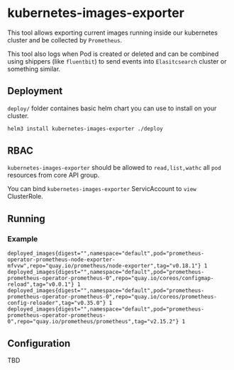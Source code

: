 # kubernetes-images-exporter

This tool allows exporting current images running inside our kubernetes cluster and be collected by `Prometheus`.

This tool also logs when Pod is created or deleted and can be combined using shippers (like `fluentbit`) to send events into `Elasitcsearch` cluster or something similar. 

## Deployment

`deploy/` folder containes basic helm chart you can use to install on your cluster.
```bash
helm3 install kubernetes-images-exporter ./deploy
```

## RBAC

`kubernetes-images-exporter` should be allowed to `read,list,wathc` all `pod` resources from core API group.

You can bind `kubernetes-images-exporter` ServicAccount to `view` ClusterRole.

## Running 

### Example
```
deployed_images{digest="",namespace="default",pod="prometheus-operator-prometheus-node-exporter-mfvvw",repo="quay.io/prometheus/node-exporter",tag="v0.18.1"} 1
deployed_images{digest="",namespace="default",pod="prometheus-prometheus-operator-prometheus-0",repo="quay.io/coreos/configmap-reload",tag="v0.0.1"} 1
deployed_images{digest="",namespace="default",pod="prometheus-prometheus-operator-prometheus-0",repo="quay.io/coreos/prometheus-config-reloader",tag="v0.35.0"} 1
deployed_images{digest="",namespace="default",pod="prometheus-prometheus-operator-prometheus-0",repo="quay.io/prometheus/prometheus",tag="v2.15.2"} 1
```
## Configuration

TBD